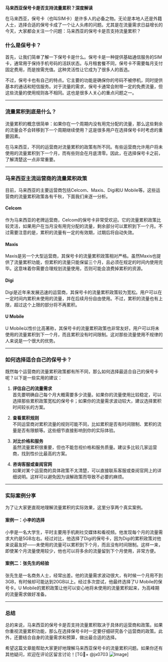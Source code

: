**马来西亚保号卡是否支持流量累积？深度解读**

在马来西亚，保号卡（也叫SIM卡）是许多人的必备之物。无论是本地人还是外籍人士，选择合适的保号卡成了一个让人头疼的问题。尤其是在流量需求日益增长的今天，大家都会关注一个问题：马来西亚的保号卡是否支持流量累积？

### 什么是保号卡？

首先，让我们简单了解一下保号卡是什么。保号卡是一种提供基础通信服务的SIM卡，通常用于保持手机号码的活跃状态。与月租套餐不同，保号卡不需要每月支付固定费用，而是按需充值。这种灵活性让它成为了很多人的首选。

不过，保号卡也有自己的特点。它主要的功能是确保你的号码不被停机，同时提供基本的通话和短信服务。对于流量的需求，保号卡通常会附带一定的免费流量，但这些流量的使用规则各不相同。这也是很多人关心的重点问题之一。

---

### 流量累积到底是什么？

流量累积的概念很简单：如果你在一个周期内没有用完分配的流量，那么这些剩余的流量会不会转移到下一个周期继续使用？这是很多用户在选择保号卡时考虑的重要因素。

在马来西亚，不同的运营商对流量累积的政策有所不同。有些运营商允许用户将未使用的流量累积到下一个月，而有些则会在月底清零。因此，在选择保号卡之前，了解清楚这一点非常重要。

---

### 马来西亚主流运营商的流量累积政策

目前，马来西亚的主要运营商包括Celcom、Maxis、Digi和U Mobile等。这些运营商的流量累积政策各有千秋，下面我们来逐一分析。

#### Celcom
作为马来西亚的老牌运营商，Celcom的保号卡非常受欢迎。它的流量累积政策比较灵活，如果用户在当月没有用完分配的流量，剩余部分可以累积到下一个月。不过需要注意的是，累积的流量有一定的有效期，过期后将自动失效。

#### Maxis
Maxis是另一个大型运营商，其保号卡的流量累积政策相对严格。虽然Maxis也提供了流量累积功能，但累积的流量只能保留三个月，且必须在规定的时间内使用完毕。这意味着你需要合理规划流量使用，否则可能会浪费掉累积的资源。

#### Digi
Digi是近年来发展迅速的运营商，其保号卡的流量累积政策较为宽松。用户可以在一定时间内累积未使用的流量，并在后续月份自由使用。不过，累积的流量也有上限，超过这个上限的部分将不再累积。

#### U Mobile
U Mobile以性价比高著称，其保号卡的流量累积政策也非常友好。用户可以将未使用的流量累积到下一个月，而且累积没有时间限制。这对那些流量使用不规律的人来说是一个很大的优势。

---

### 如何选择适合自己的保号卡？

既然每个运营商的流量累积政策都有所不同，那么如何选择最适合自己的保号卡呢？以下是一些实用的建议：

1. **评估自己的流量需求**  
   首先要明确自己每个月大概需要多少流量。如果你的流量使用比较稳定，可以选择那些累积政策宽松的保号卡；如果你的流量需求波动较大，建议选择累积时间较长的方案。

2. **查看累积规则**  
   不同运营商对累积流量的规则可能不同，比如累积是否有时间限制、累积的流量是否有限额等。这些细节直接影响到你的实际体验。

3. **对比价格和服务**  
   虽然流量累积很重要，但也不能忽视价格和服务质量。建议多比较几家运营商，找到性价比最高的方案。

4. **咨询客服或查阅官网**  
   如果对某个运营商的具体政策不太清楚，可以直接联系客服或查阅官网上的详细说明。这样可以避免因为误解政策而导致不必要的麻烦。

---

### 实际案例分享

为了让大家更直观地理解流量累积的实际效果，这里分享两个真实案例。

#### 案例一：小李的选择
小李是一名大学生，平时主要用手机刷社交媒体和看视频。他发现每个月的流量需求大约是5GB左右。经过对比，他选择了Digi的保号卡，因为Digi的累积政策对他来说最友好——未使用的流量可以累积到下个月，而且没有时间限制。这样一来，即使某个月流量使用较少，他也可以将多余的流量留到下个月使用，非常方便。

#### 案例二：张先生的经验
张先生是一名商务人士，经常出差。他的流量需求波动很大，有时候一个月用不到3GB，有时候却可能达到20GB以上。经过多次尝试，他最终选择了U Mobile的保号卡。U Mobile的累积政策让他可以安心地将未使用的流量累积起来，为高峰期的流量需求做好准备。

---

### 总结

总的来说，马来西亚的保号卡是否支持流量累积取决于具体的运营商和政策。如果你重视流量累积功能，那么在选择保号卡时一定要仔细研究各个运营商的政策。此外，还要结合自身的流量需求和预算，做出最合适的选择。

希望这篇文章能帮助大家更好地理解马来西亚保号卡的流量累积问题。如果你还有其他疑问，欢迎在评论区留言讨论！[TG💪+ @jx0703 ![Image](https://github.com/user-attachments/assets/dbca1d08-cadb-493c-b0ec-ad6f7a83f270)]